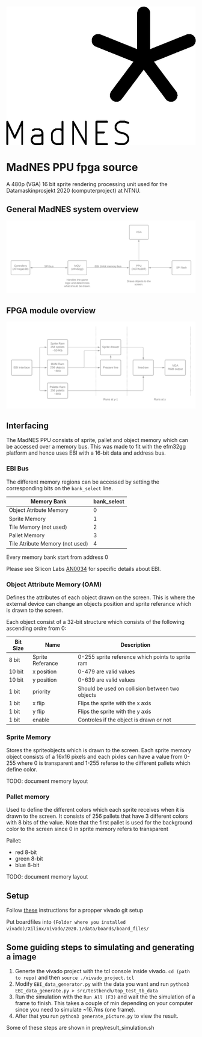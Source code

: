 ![](logo.png)
# MadNES PPU fpga source

A 480p (VGA) 16 bit sprite rendering processing unit used for the Datamaskinprosjekt 2020 (computerproject) at NTNU. 

## General MadNES system overview
![](Madnes_overview.png)
## FPGA module overview
![](FPGA_Overview.png)
## Interfacing

The MadNES PPU consists of sprite, pallet and object memory which can be accessed over a memory bus.
This was made to fit with the efm32gg platform and hence uses EBI with a 16-bit data and address bus.

### EBI Bus

The different memory regions can be accessed by setting the corresponding bits on the `bank_select` line.

| Memory Bank                     | bank_select |
|---------------------------------|-------------|
| Object Atribute Memory          | 0           |
| Sprite Memory                   | 1           |
| Tile Memory (not used)          | 2           |
| Pallet Memory                   | 3           |
| Tile Atribute Memory (not used) | 4           |

Every memory bank start from address 0

Please see Silicon Labs [AN0034](https://www.silabs.com/documents/public/application-notes/an0034-efm32-ebi.pdf) for specific details about EBI.

### Object Attribute Memory (OAM)

Defines the attributes of each object drawn on the screen. This is where the external device can change an objects position and sprite referance which is drawn to the screen.

Each object consist of a 32-bit structure which consists of the following ascending ordre from 0:

| Bit Size | Name             | Description                                       |
|----------|------------------|---------------------------------------------------|
| 8 bit    | Sprite Referance | 0-255 sprite reference which points to sprite ram |
| 10 bit   | x position       | 0-479 are valid values                            |
| 10 bit   | y position       | 0-639 are valid values                            |
| 1 bit    | priority         | Should be used on collision between two objects   |
| 1 bit    | x flip           | Flips the sprite with the x axis                  |
| 1 bit    | y flip           | Flips the sprite with the y axis                  |
| 1 bit    | enable           | Controles if the object is drawn or not           |


### Sprite Memory

Stores the spriteobjects which is drawn to the screen.
Each sprite memory object consists of a 16x16 pixels and each pixles can have a value from 0-255 where 0 is transparent and 1-255 referse to the different pallets which define color.

TODO: document memory layout

### Pallet memory

Used to define the different colors which each sprite receives when it is drawn to the screen. It consists of 256 pallets that have 3 different colors with 8 bits of the value. Note that the first pallet is used for the background color to the screen since 0 in sprite memory refers to transparent

Pallet:
- red 8-bit
- green 8-bit
- blue 8-bit

TODO: document memory layout

## Setup
Follow [these](https://github.com/barbedo/vivado-git) instructions for a propper vivado git setup

Put boardfiles into `(Folder where you installed vivado)/Xilinx/Vivado/2020.1/data/boards/board_files/`

## Some guiding steps to simulating and generating a image

1. Generte the vivado project with the tcl console inside vivado. `cd (path to repo)` and then `source ./vivado_project.tcl`
2. Modify `EBI_data_generator.py` with the data you want and run `python3 EBI_data_generate.py > src/testbench/top_test_tb_data`
3. Run the simulation with the `Run All (F3)` and wait the the simulation of a frame to finish. This takes a couple of min depending on your computer since you need to simulate ~16.7ms (one frame).
4. After that you run `python3 generate_picture.py` to view the result.

Some of these steps are shown in prep/result_simulation.sh

